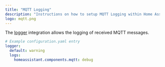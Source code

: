 ```yaml
---
title: "MQTT Logging"
description: "Instructions on how to setup MQTT Logging within Home Assistant."
logo: mqtt.png
---
```


The [logger](/integrations/logger/) integration allows the logging of received MQTT messages.

```yaml
# Example configuration.yaml entry
logger:
  default: warning
  logs:
    homeassistant.components.mqtt: debug
```

